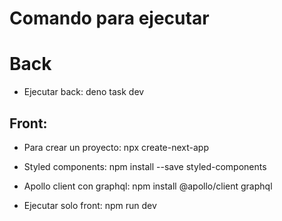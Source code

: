 # Comando para ejecutar

# Back

- Ejecutar back: deno task dev

## Front: 

- Para crear un proyecto: npx create-next-app

- Styled components: npm install --save styled-components

- Apollo client con graphql: npm install @apollo/client graphql

- Ejecutar solo front: npm run dev